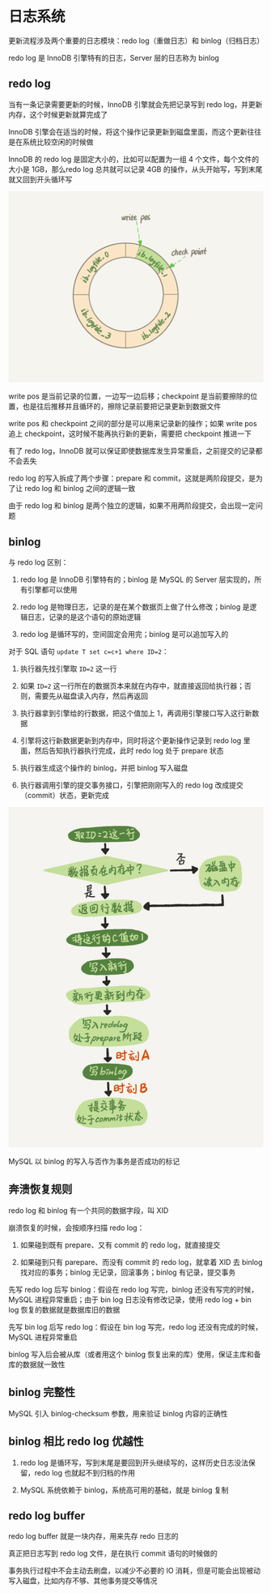 # 日志系统

更新流程涉及两个重要的日志模块：redo log（重做日志）和 binlog（归档日志）

redo log 是 InnoDB 引擎特有的日志，Server 层的日志称为 binlog

## redo log

当有一条记录需要更新的时候，InnoDB 引擎就会先把记录写到 redo log，并更新内存，这个时候更新就算完成了

InnoDB 引擎会在适当的时候，将这个操作记录更新到磁盘里面，而这个更新往往是在系统比较空闲的时候做

InnoDB 的 redo log 是固定大小的，比如可以配置为一组 4 个文件，每个文件的大小是 1GB，那么redo log 总共就可以记录 4GB 的操作，从头开始写，写到末尾就又回到开头循环写

![](../../Picture/Database/MySQL/log/01.png)

write pos 是当前记录的位置，一边写一边后移；checkpoint 是当前要擦除的位置，也是往后推移并且循环的，擦除记录前要把记录更新到数据文件

write pos 和 checkpoint 之间的部分是可以用来记录新的操作；如果 write pos 追上 checkpoint，这时候不能再执行新的更新，需要把 checkpoint 推进一下

有了 redo log，InnoDB 就可以保证即使数据库发生异常重启，之前提交的记录都不会丢失

redo log 的写入拆成了两个步骤：prepare 和 commit，这就是两阶段提交，是为了让 redo log 和 binlog 之间的逻辑一致

由于 redo log 和 binlog 是两个独立的逻辑，如果不用两阶段提交，会出现一定问题

## binlog

与 redo log 区别：

1. redo log 是 InnoDB 引擎特有的；binlog 是 MySQL 的 Server 层实现的，所有引擎都可以使用

2. redo log 是物理日志，记录的是在某个数据页上做了什么修改；binlog 是逻辑日志，记录的是这个语句的原始逻辑

3. redo log 是循环写的，空间固定会用完；binlog 是可以追加写入的

对于 SQL 语句 `update T set c=c+1 where ID=2`：

1. 执行器先找引擎取 `ID=2` 这一行

2. 如果 `ID=2` 这一行所在的数据页本来就在内存中，就直接返回给执行器；否则，需要先从磁盘读入内存，然后再返回

3. 执行器拿到引擎给的行数据，把这个值加上 1，再调用引擎接口写入这行新数据

4. 引擎将这行新数据更新到内存中，同时将这个更新操作记录到 redo log 里面，然后告知执行器执行完成，此时 redo log 处于 prepare 状态

5. 执行器生成这个操作的 binlog，并把 binlog 写入磁盘

6. 执行器调用引擎的提交事务接口，引擎把刚刚写入的 redo log 改成提交（commit）状态，更新完成

![](../../Picture/Database/MySQL/log/01.jpg)

MySQL 以 binlog 的写入与否作为事务是否成功的标记

## 奔溃恢复规则

redo log 和 binlog 有一个共同的数据字段，叫 XID

崩溃恢复的时候，会按顺序扫描 redo log：

1. 如果碰到既有 prepare、又有 commit 的 redo log，就直接提交

2. 如果碰到只有 parepare、而没有 commit 的 redo log，就拿着 XID 去 binlog 找对应的事务；binlog 无记录，回滚事务；binlog 有记录，提交事务

先写 redo log 后写 binlog：假设在 redo log 写完，binlog 还没有写完的时候，MySQL 进程异常重启；由于 bin log 日志没有修改记录，使用 redo log + bin log 恢复的数据就是数据库旧的数据

先写 bin log 后写 redo log：假设在 bin log 写完，redo log 还没有完成的时候，MySQL 进程异常重启

binlog 写入后会被从库（或者用这个 binlog 恢复出来的库）使用，保证主库和备库的数据就一致性

## binlog 完整性

MySQL 引入 binlog-checksum 参数，用来验证 binlog 内容的正确性

## binlog 相比 redo log 优越性

1. redo log 是循环写，写到末尾是要回到开头继续写的，这样历史日志没法保留，redo log 也就起不到归档的作用

2. MySQL 系统依赖于 binlog，系统高可用的基础，就是 binlog 复制

## redo log buffer

redo log buffer 就是一块内存，用来先存 redo 日志的

真正把日志写到 redo log 文件，是在执行 commit 语句的时候做的

事务执行过程中不会主动去刷盘，以减少不必要的 IO 消耗，但是可能会出现被动写入磁盘，比如内存不够、其他事务提交等情况